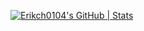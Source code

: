 [![Erikch0104's GitHub | Stats](https://stats.quine.sh/Erikch0104/github?theme=dark)](https://quine.sh?utm_source=widgets&utm_campaign=Erikch0104)

